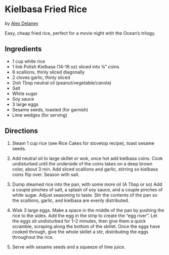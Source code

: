 # Kielbasa Fried Rice
by [Alex Delaney](https://www.bonappetit.com/story/kielbasa-fried-rice)

Easy, cheap fried rice, perfect for a movie night with the Ocean’s trilogy.

## Ingredients
* 1 cup white rice
* 1 link Polish Kielbasa (14-16 oz) sliced into ¼” coins
* 8 scallions, thinly sliced diagonally
* 2 cloves garlic, thinly sliced
* 2ish Tbsp neutral oil (peanut/vegetable/canola)
* Salt
* White sugar
* Soy sauce
* 3 large eggs
* Sesame seeds, toasted (for garnish)
* Lime wedges (for serving)

## Directions
1. Steam 1 cup rice (see Rice Cakes for stovetop recipe), toast sesame seeds.

2. Add neutral oil to large skillet or wok, once hot add kielbasa coins. Cook undisturbed until the underside of the coins takes on a deep brown color, about 3 min. Add sliced scallions and garlic, stirring so kielbasa coins flip over. Season with salt. 

3. Dump steamed rice into the pan, with some more oil (A Tbsp or so) 
Add a couple pinches of salt, a splash of soy sauce, and a couple pinches of white sugar. Adjust seasoning to taste. Stir the contents of the pan so the scallions, garlic, and kielbasa are evenly distributed.

4. Wisk 3 large eggs. Make a space in the middle of the pan by pushing the rice to the sides. Add the egg in the strip to create the “egg river”. Let the eggs sit undisturbed for 1–2 minutes, then give them a quick scramble, scraping along the bottom of the skillet. Once the eggs have cooked through, give the whole skillet a stir, distributing the eggs throughout the rice.

5. Serve with sesame seeds and a squeeze of lime juice. 
